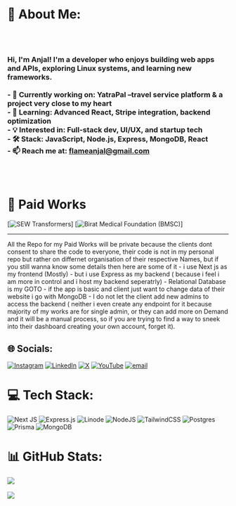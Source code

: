 # 💫 About Me:
<br><br><H3>Hi, I'm Anjal! I'm a developer who enjoys building web apps and APIs, exploring Linux systems, and learning new frameworks.<br><br>- 🔭 Currently working on: YatraPal –travel service platform & a project very close to my heart<br>- 🌱 Learning: Advanced React, Stripe integration, backend optimization<br>- 💡 Interested in: Full-stack dev, UI/UX, and startup tech<br>- 🛠️ Stack: JavaScript, Node.js, Express, MongoDB, React<br>- 📫 Reach me at: flameanjal@gmail.com</H3><br><br>


# 💸 Paid Works
[![SEW Transformers](https://sewtransformers.com)] [![Birat Medical Foundation (BMSC)](https://sewtransformers.com)]

<hr>
All the Repo for my Paid Works will be private because the clients dont consent to share the code to everyone, their code is not in my personal repo but rather on differnet organisation of their respective Names, but if you still wanna know some details then here are some of it
- i use Next js as my frontend (Mostly)
- but i use Express as my backend ( because i feel i am more in control and i host my backend seperatrly)
- Relational Database is my GOTO
- if the app is basic and client just want to change data of their website i go with MongoDB
- I do not let the client add new admins to access the backend ( neither i even create any endpoint for it because majority of my works are for single admin, or they can add more on Demand and it will be a manual process, so if you are trying to find a way to sneek into their dashboard creating your own account, forget it).

## 🌐 Socials:
[![Instagram](https://img.shields.io/badge/Instagram-%23E4405F.svg?logo=Instagram&logoColor=white)](https://instagram.com/anjal-phuyal) [![LinkedIn](https://img.shields.io/badge/LinkedIn-%230077B5.svg?logo=linkedin&logoColor=white)](https://linkedin.com/in/anjalphuyal) [![X](https://img.shields.io/badge/X-black.svg?logo=X&logoColor=white)](https://x.com/anjalphuyal) [![YouTube](https://img.shields.io/badge/YouTube-%23FF0000.svg?logo=YouTube&logoColor=white)](https://youtube.com/@thevirtualterminal) [![email](https://img.shields.io/badge/Email-D14836?logo=gmail&logoColor=white)](mailto:flameanjal@gmail.com) 

# 💻 Tech Stack:
![Next JS](https://img.shields.io/badge/Next-black?style=for-the-badge&logo=next.js&logoColor=white) ![Express.js](https://img.shields.io/badge/express.js-%23404d59.svg?style=for-the-badge&logo=express&logoColor=%2361DAFB) ![Linode](https://img.shields.io/badge/linode-00A95C?style=for-the-badge&logo=linode&logoColor=white) ![NodeJS](https://img.shields.io/badge/node.js-6DA55F?style=for-the-badge&logo=node.js&logoColor=white) ![TailwindCSS](https://img.shields.io/badge/tailwindcss-%2338B2AC.svg?style=for-the-badge&logo=tailwind-css&logoColor=white) ![Postgres](https://img.shields.io/badge/postgres-%23316192.svg?style=for-the-badge&logo=postgresql&logoColor=white) ![Prisma](https://img.shields.io/badge/Prisma-3982CE?style=for-the-badge&logo=Prisma&logoColor=white) ![MongoDB](https://img.shields.io/badge/MongoDB-%234ea94b.svg?style=for-the-badge&logo=mongodb&logoColor=white)


# 📊 GitHub Stats:


![](https://github-readme-stats.vercel.app/api?username=evalAnjal&theme=catppuccin_mocha&hide_border=false&include_all_commits=false&count_private=false) &nbsp;


![](https://nirzak-streak-stats.vercel.app/?user=evalAnjal&theme=catppuccin_mocha&hide_border=false)<br/>


